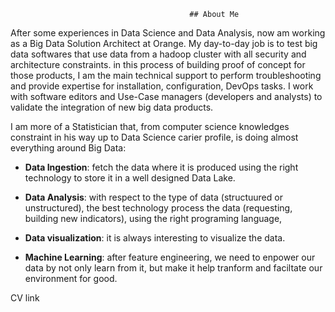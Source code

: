 

                                            ## About Me

After some experiences in Data Science and Data Analysis, now am working as a Big Data Solution Architect at Orange. My day-to-day job is to test big data softwares that use data from a hadoop cluster with all security and architecture constraints. in this process of building proof of concept for those products, I am the main technical support to perform troubleshooting and provide expertise for installation, configuration, DevOps tasks. I work with software editors and Use-Case managers (developers and analysts) to validate the integration of new big data products.


I am more of a Statistician that, from computer science knowledges constraint in his way up to Data Science carier profile, is doing almost everything around Big Data:

  - **Data Ingestion**: fetch the data where it is produced using the right technology to store it in a well designed Data Lake.
  
  - **Data Analysis**: with respect to the type of data (structuured or unstructured), the best technology process the data (requesting, building new indicators), using the right programing language,
  
  - **Data visualization**: it is always interesting to visualize the data.
  
  - **Machine Learning**: after feature engineering, we need to enpower our data by not only learn from it, but make it help tranform and faciltate our environment for good.
  
  CV link
  